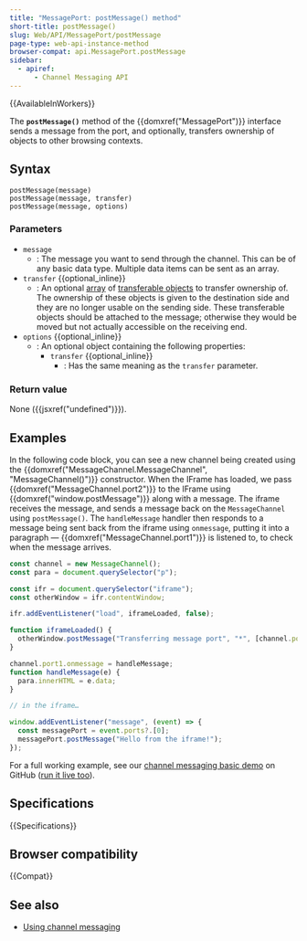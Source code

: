 ```yaml
---
title: "MessagePort: postMessage() method"
short-title: postMessage()
slug: Web/API/MessagePort/postMessage
page-type: web-api-instance-method
browser-compat: api.MessagePort.postMessage
sidebar:
  - apiref:
      - Channel Messaging API
---
```


{{AvailableInWorkers}}

The **`postMessage()`** method of the
{{domxref("MessagePort")}} interface sends a message from the port, and optionally,
transfers ownership of objects to other browsing contexts.

## Syntax

```js-nolint
postMessage(message)
postMessage(message, transfer)
postMessage(message, options)
```

### Parameters

- `message`
  - : The message you want to send through the channel. This can be of any basic data type. Multiple data items can be sent as an array.
- `transfer` {{optional_inline}}
  - : An optional [array](/en-US/docs/Web/JavaScript/Reference/Global_Objects/Array) of [transferable objects](/en-US/docs/Web/API/Web_Workers_API/Transferable_objects) to transfer ownership of. The ownership of these objects is given to the destination side and they are no longer usable on the sending side. These transferable objects should be attached to the message; otherwise they would be moved but not actually accessible on the receiving end.
- `options` {{optional_inline}}
  - : An optional object containing the following properties:
    - `transfer` {{optional_inline}}
      - : Has the same meaning as the `transfer` parameter.

### Return value

None ({{jsxref("undefined")}}).

## Examples

In the following code block, you can see a new channel being created using the
{{domxref("MessageChannel.MessageChannel", "MessageChannel()")}} constructor. When the
IFrame has loaded, we pass {{domxref("MessageChannel.port2")}} to the IFrame using
{{domxref("window.postMessage")}} along with a message. The iframe receives the message,
and sends a message back on the `MessageChannel` using `postMessage()`.
The `handleMessage` handler then responds to a message being sent back from the iframe using
`onmessage`, putting it into a paragraph —
{{domxref("MessageChannel.port1")}} is listened to, to check when the message arrives.

```js
const channel = new MessageChannel();
const para = document.querySelector("p");

const ifr = document.querySelector("iframe");
const otherWindow = ifr.contentWindow;

ifr.addEventListener("load", iframeLoaded, false);

function iframeLoaded() {
  otherWindow.postMessage("Transferring message port", "*", [channel.port2]);
}

channel.port1.onmessage = handleMessage;
function handleMessage(e) {
  para.innerHTML = e.data;
}

// in the iframe…

window.addEventListener("message", (event) => {
  const messagePort = event.ports?.[0];
  messagePort.postMessage("Hello from the iframe!");
});
```

For a full working example, see our [channel messaging basic demo](https://github.com/mdn/dom-examples/tree/main/channel-messaging-basic) on GitHub ([run it live too](https://mdn.github.io/dom-examples/channel-messaging-basic/)).

## Specifications

{{Specifications}}

## Browser compatibility

{{Compat}}

## See also

- [Using channel messaging](/en-US/docs/Web/API/Channel_Messaging_API/Using_channel_messaging)
